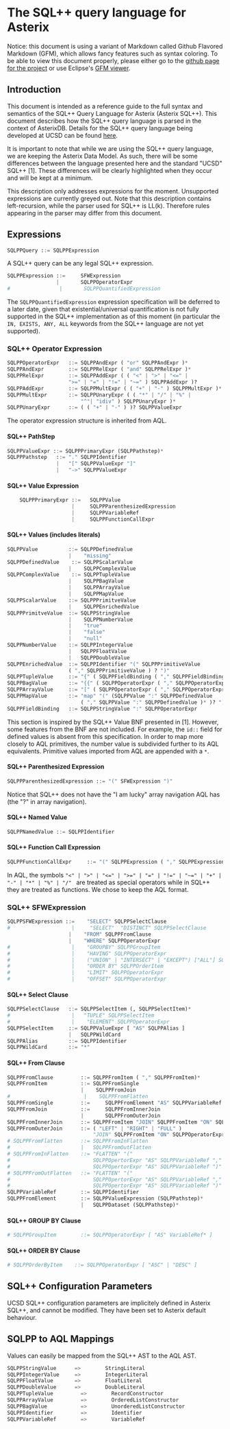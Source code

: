 # The SQL++ query language for Asterix

Notice: this document is using a variant of Markdown called Github Flavored Markdown (GFM), which allows fancy features such as syntax coloring. To be able to view this document properly, please either go to the [github page for the project](https://github.com/jtestard/asterixdb-sqlpp) or use Eclipse's [GFM viewer](https://github.com/satyagraha/gfm_viewer).


## Introduction

This document is intended as a reference guide to the full syntax and semantics of the SQL++ Query Language for Asterix (Asterix SQL++). This document describes how the SQL++ query language is parsed in the context of AsterixDB. Details for the SQL++ query language being developed at UCSD can be found [here](http://forward.ucsd.edu/sqlpp.html).

It is important to note that while we are using the SQL++ query language, we are keeping the Asterix Data Model. As such, there will be some differences between the language presented here and the standard "UCSD" SQL++ [1]. These differences will be clearly highlighted when they occur and will be kept at a minimum.

This description only addresses expressions for the moment. Unsupported expressions are currently greyed out.
Note that this description contains left-recursion, while the parser used for SQL++ is LL(k). Therefore rules appearing in the parser may differ from this document.

## Expressions
```python
SQLPPQuery ::= SQLPPExpression
```    
A SQL++ query can be any legal SQL++ expression.

```python
SQLPPExpression ::=     SFWExpression
                |       SQLPPOperatorExpr
#                |       SQLPPQuantifiedExpression
```

The `SQLPPQuantifiedExpression` expression specification will be deferred to a later date, given that existential/universal quantification is not fully supported in the SQL++ implementation as of this moment (in particular the `IN, EXISTS, ANY, ALL` keywords from the SQL++ language are not yet supported).

### SQL++ Operator Expression

```python
SQLPPOperatorExpr   ::= SQLPPAndExpr ( "or" SQLPPAndExpr )*
SQLPPAndExpr        ::= SQLPPRelExpr ( "and" SQLPPRelExpr )*
SQLPPRelExpr        ::= SQLPPAddExpr ( ( "<" | ">" | "<=" | 
                    ">=" | "=" | "!=" | "~=" ) SQLPPAddExpr )?
SQLPPAddExpr        ::= SQLPPMultExpr ( ( "+" | "-" ) SQLPPMultExpr )*
SQLPPMultExpr       ::= SQLPPUnaryExpr ( ( "*" | "/" | "%" |
                        "^"| "idiv" ) SQLPPUnaryExpr )*
SQLPPUnaryExpr      ::= ( ( "+" | "-" ) )? SQLPPValueExpr
```

The operator expression structure is inherited from AQL.

#### SQL++ PathStep

```python
SQLPPValueExpr ::= SQLPPPrimaryExpr (SQLPPathstep)*
SQLPPPathstep   ::= "." SQLPPIdentifier
                |   "[" SQLPPValueExpr "]"
                |   "->" SQLPPValueExpr
```

#### SQL++ Value Expression

```python
    SQLPPPrimaryExpr ::=   SQLPPValue
                     |     SQLPPParenthesizedExpression
                     |     SQLPPVariableRef
                     |     SQLPPFunctionCallExpr
```
                    
#### SQL++ Values (includes literals)

```python
SQLPPValue          ::= SQLPPDefinedValue
                    |    "missing"
SQLPPDefinedValue    ::= SQLPPScalarValue
                    |    SQLPPComplexValue
SQLPPComplexValue    ::= SQLPPTupleValue
                    |    SQLPPBagValue
                    |    SQLPPArrayValue
                    |    SQLPPMapValue
SQLPPScalarValue    ::= SQLPPPrimitveValue
                    |    SQLPPEnrichedValue
SQLPPPrimitveValue  ::= SQLPPStringValue
                    |    SQLPPNumberValue
                    |    "true"
                    |    "false"
                    |    "null"
SQLPPNumberValue    ::= SQLPPIntegerValue
                    |   SQLPPFloatValue
                    |   SQLPPDoubleValue
SQLPPEnrichedValue  ::= SQLPPIdentifier "(" SQLPPPrimitiveValue 
                    ( "," SQLPPPrimitiveValue ) ? ")"
SQLPPTupleValue     ::= "{" ( SQLPPFieldBinding ( "," SQLPPFieldBinding )* )?  "}"
SQLPPBagValue       ::= "{{" ( SQLPPOperatorExpr ( "," SQLPPOperatorExpr )* )?  "}}"
SQLPPArrayValue     ::= "[" ( SQLPPOperatorExpr ( "," SQLPPOperatorExpr )* )?  "]"
SQLPPMapValue       ::= "map" "(" (SQLPPValue ":" SQLPPDefinedValue 
                        ( "," SQLPPValue ":" SQLPPDefinedValue )* )? ")"
SQLPPFieldBinding   ::= SQLPPStringValue ":" SQLPPOperatorExpr
```
    
This section is inspired by the SQL++ Value BNF presented in [1]. However, some features from the BNF are not included. For example,
the `id::` field for defined values is absent from this specification. In order to map more closely to AQL primitives, the number value is subdivided further to its AQL equivalents. Primitive values imported from AQL are appended with a `*`.

#### SQL++ Parenthesized Expression

```python
SQLPPParenthesizedExpression ::= "(" SFWExpression ")"
```

Notice that SQL++ does not have the "I am lucky" array navigation AQL has (the "?" in array navigation).            

#### SQL++ Named Value

```python
SQLPPNamedValue ::= SQLPPIdentifier
```

#### SQL++ Function Call Expression

```python
SQLPPFunctionCallExpr     ::= "(" SQLPPExpression ( "," SQLPPExpression ) ? ")"
```

In AQL, the symbols `"<" | ">" | "<=" | ">=" | "=" | "!=" | "~=" | "+" | "-" | "*" | "%" | "/" ` are treated as special operators while in SQL++ they are treated as functions. We chose to keep the AQL format.

### SQL++ SFWExpression

```python
SQLPPSFWExpression ::=    "SELECT" SQLPPSelectClause
#                    |     "SELECT"  "DISTINCT" SQLPPSelectClause
                    |    "FROM" SQLPPFromClause
                    |    "WHERE" SQLPPOperatorExpr
#                    |    "GROUPBY" SQLPPGroupItem
#                    |    "HAVING" SQLPPOperatorExpr
#                    |    ("UNION" | "INTERSECT" | "EXCEPT") ["ALL"] SQLPPSFWExpression
#                    |    "ORDER BY" SQLPPOrderItem
#                    |    "LIMIT" SQLPPOperatorExpr
#                    |    "OFFSET" SQLPPOperatorExpr
```

#### SQL++ Select Clause

```python
SQLPPSelectClause   ::= SQLPPSelectItem (, SQLPPSelectItem)*
#                    |   "TUPLE" SQLPPSelectItem
#                    |    "ELEMENT" SQLPPOperatorExpr
SQLPPSelectItem     ::= SQLPPValueExpr [ "AS" SQLPPAlias ]
                    |   SQLPPWildCard
SQLPPAlias          ::= SQLPPIdentifier
SQLPPWildCard       ::= "*"
```

#### SQL++ From Clause

```python
SQLPPFromClause         ::= SQLPPFromItem ( "," SQLPPFromItem)*
SQLPPFromItem           ::= SQLPPFromSingle
                        |    SQLPPFromJoin
#                        |    SQLPPFromFlatten
SQLPPFromSingle         ::=     SQLPPFromElement "AS" SQLPPVariableRef # ["AT" SQLPPOperatorExpr ]
SQLPPFromJoin           ::=     SQLPPFromInnerJoin
                        |       SQLPPFromOuterJoin
SQLPPFromInnerJoin      ::= SQLPPFromItem "JOIN" SQLPPFromItem "ON" SQLPPOperatorExpr
SQLPPFromOuterJoin      ::= ( "LEFT" | "RIGHT" | "FULL" ) 
                            "JOIN" SQLPPFromItem "ON" SQLPPOperatorExpr
# SQLPPFromFlatten      ::= SQLPPFromInFlatten
#                       |   SQLPPFromOutFlatten
# SQLPPFromInFlatten    ::= "FLATTEN" "("
#                           SQLPPOpertorExpr "AS" SQLPPVariableRef ","
#                           SQLPPOpertorExpr "AS" SQLPPVariableRef ")"
# SQLPPFromOutFlatten   ::= "FLATTEN" "("
#                           SQLPPOpertorExpr "AS" SQLPPVariableRef ","
#                           SQLPPOpertorExpr "AS" SQLPPVariableRef ")"
SQLPPVariableRef        ::= SQLPPIdentifier
SQLPPFromElement        ::= SQLPPValueExpression (SQLPPathstep)*
                        |   SQLPPDataset (SQLPPathstep)*
```

#### SQL++ GROUP BY Clause

```python
# SQLPPGroupItem        ::= SQLPPOperatorExpr [ "AS" VariableRef* ]
```

#### SQL++ ORDER BY Clause

```python
# SQLPPOrderByItem    ::= SQLPPOperatorExpr [ "ASC" | "DESC" ]
```

## SQL++ Configuration Parameters

UCSD SQL++ configuration parameters are implicitely defined in Asterix SQL++, and cannot be modified. They have been set to Asterix default behaviour.

## SQLPP to AQL Mappings

Values can easily be mapped from the SQL++ AST to the AQL AST.
```python
SQLPPStringValue      =>        StringLiteral
SQLPPIntegerValue     =>        IntegerLiteral
SQLPPFloatValue       =>        FloatLiteral
SQLPPDoubleValue      =>        DoubleLiteral
SQLPPTupleValue         =>        RecordConstructor
SQLPPArrayValue         =>        OrderedListConstructor
SQLPPBagValue           =>        UnorderedListConstructor
SQLPPIdentifier         =>        Identifier
SQLPPVariableRef        =>        VariableRef
```
